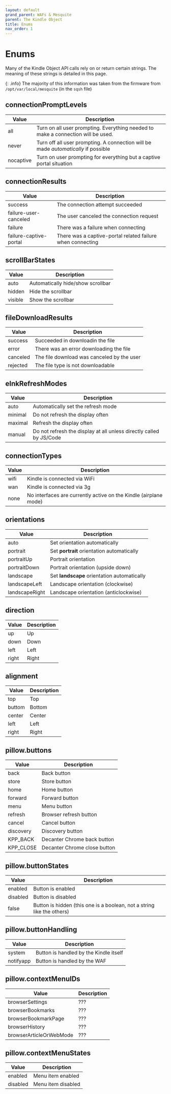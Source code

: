 ```yaml
---
layout: default
grand_parent: WAFs & Mesquite
parent: The Kindle Object
title: Enums
nav_order: 1
---
```


# Enums
Many of the Kindle Object API calls rely on or return certain strings. The meaning of these strings is detailed in this page.

{: .info}
The majority of this information was taken from the firmware from `/opt/var/local/mesquite` (in the `sqsh` file)


## connectionPromptLevels

| Value     | Description                                                                        |
|-----------|------------------------------------------------------------------------------------|
| all       | Turn on all user prompting. Everything needed to make a connection will be used.   |
| never     | Turn off all user prompting. A connection will be made _automatically_ if possible |
| nocaptive | Turn on user prompting for everything but a captive portal situation               |


## connectionResults

| Value                  | Description                                                |
|------------------------|------------------------------------------------------------|
| success                | The connection attempt succeeded                           |
| failure-user-canceled  | The user canceled the connection request                   |
| failure                | There was a failure when connecting                        |
| failure-captive-portal | There was a captive-portal related failure when connecting |


## scrollBarStates

| Value   | Description                       |
|---------|-----------------------------------|
| auto    | Automatically hide/show scrollbar |
| hidden  | Hide the scrollbar                |
| visible | Show the scrollbar                |


## fileDownloadResults

| Value    | Description                                |
|----------|--------------------------------------------|
| success  | Succeeded in downloadin the file           |
| error    | There was an error downloading the file    |
| canceled | The file download was canceled by the user |
| rejected | The file type is not downloadable          |


## eInkRefreshModes

| Value   | Description                                                         |
|---------|---------------------------------------------------------------------|
| auto    | Automatically set the refresh mode                                  |
| minimal | Do not refresh the display often                                    |
| maximal | Refresh the display often                                           |
| manual  | Do not refresh the display at all unless directly called by JS/Code |


## connectionTypes

| Value | Description                                                      |
|-------|------------------------------------------------------------------|
| wifi  | Kindle is connected via WiFi                                     |
| wan   | Kindle is connected via 3g                                       |
| none  | No interfaces are currently active on the Kindle (airplane mode) |


## orientations

| Value          | Description                                 |
|----------------|---------------------------------------------|
| auto           | Set orientation automatically               |
| portrait       | Set **portrait** orientation automatically  |
| portraitUp     | Portrait orientation                        |
| portraitDown   | Portrait orientation (upside down)          |
| landscape      | Set **landscape** orientation automatically |
| landscapeLeft  | Landscape orientation (clockwise)           |
| landscapeRight | Landscape orientation (anticlockwise)       |


## direction

| Value | Description |
|-------|-------------|
| up    | Up          |
| down  | Down        |
| left  | Left        |
| right | Right       |


## alignment

| Value  | Description |
|--------|-------------|
| top    | Top         |
| buttom | Bottom      |
| center | Center      |
| left   | Left        |
| right  | Right       |


## pillow.buttons

| Value     | Description                  |
|-----------|------------------------------|
| back      | Back button                  |
| store     | Store button                 |
| home      | Home button                  |
| forward   | Forward button               |
| menu      | Menu button                  |
| refresh   | Browser refresh button       |
| cancel    | Cancel button                |
| discovery | Discovery button             |
| KPP_BACK  | Decanter Chrome back button  |
| KPP_CLOSE | Decanter Chrome close button |


## pillow.buttonStates

| Value    | Description                                                             |
|----------|-------------------------------------------------------------------------|
| enabled  | Button is enabled                                                       |
| disabled | Button is disabled                                                      |
| false    | Button is hidden (this one is a boolean, not a string like the others)  |


## pillow.buttonHandling

| Value     | Description                            |
|-----------|----------------------------------------|
| system    | Button is handled by the Kindle itself |
| notifyapp | Button is handled by the WAF           |


## pillow.contextMenuIDs

| Value                   | Description |
|-------------------------|-------------|
| browserSettings         | ???         |
| browserBookmarks        | ???         |
| browserBookmarkPage     | ???         |
| browserHistory          | ???         |
| browserArticleOrWebMode | ???         |


## pillow.contextMenuStates

| Value    | Description        |
|----------|--------------------|
| enabled  | Menu item enabled  |
| disabled | Menu item disabled |